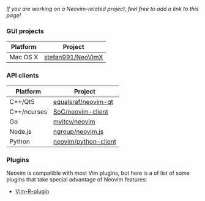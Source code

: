 *If you are working on a Neovim-related project, feel free to add a link to this page!*

### GUI projects

| Platform | Project                                                   |
|----------|-----------------------------------------------------------|
| Mac OS X | [stefan991/NeoVimX](https://github.com/stefan991/NeoVimX) |

### API clients

| Platform | Project                                                         |
|----------|-----------------------------------------------------------------|
| C++/Qt5  | [equalsraf/neovim-qt](https://github.com/equalsraf/neovim-qt)   |
| C++/ncurses | [SoC/neovim-client](https://github.com/splinterofchaos/neovim-cpp-client-experiment) |
| Go       | [myitcv/neovim](https://github.com/myitcv/neovim)               |
| Node.js  | [ngroup/neovim.js](https://github.com/ngroup/neovim.js)         |
| Python   | [neovim/python-client](https://github.com/neovim/python-client) |

### Plugins

Neovim is compatible with most Vim plugins, but here is a of list of some plugins that take special advantage of Neovim features:

- [Vim-R-plugin](https://github.com/jcfaria/Vim-R-plugin)


